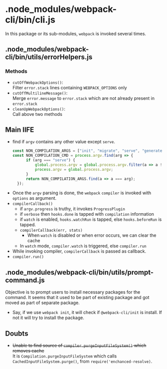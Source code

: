 # .node_modules/webpack-cli/bin/cli.js

In this package or its sub-modules, `webpack` is invoked several times.

## .node_modules/webpack-cli/bin/utils/errorHelpers.js
### Methods
- `cutOffWebpackOptions()`:\
  Filter `error.stack` lines containing `WEBPACK_OPTIONS` only
- `cutOffMultilineMessage()`:\
  Merge `error.message` to `error.stack` which are not already present in `error.stack`
- `cleanUpWebpackOptions()`:\
  Call above two methods
  
## Main IIFE
- find if `argv` contains any other value except `serve`.
  ```javascript
  const NON_COMPILATION_ARGS = ["init", "migrate", "serve", "generate-loader", "generate-plugin", "info"];
  const NON_COMPILATION_CMD = process.argv.find(arg => {
		if (arg === "serve") {
			global.process.argv = global.process.argv.filter(a => a !== "serve");
			process.argv = global.process.argv;
		}
		return NON_COMPILATION_ARGS.find(a => a === arg);
	});
  ```
- Once the `argv` parsing is done, the `webpack` `compiler` is invoked with `options` as argument.
- `compilerCallback()`
  - if `argv.progress` is truthy, it invokes `ProgressPlugin`
  - if `verbose` then `hooks.done` is tapped with `compilation` information
  - if `watch` is enabled, `hooks.watchRun` is tapped, else `hooks.beforeRun` is tapped.
  - `compilerCallback(err, stats)`
    - When `watch` is disabled or when error occurs, we can clear the cache
  - In `watch` mode, `compiler.watch` is triggered, else `compiler.run`
- While invoking compiler, `compilerCallback` is passed as callback.
- `compiler.run()`

## .node_modules/webpack-cli/bin/utils/prompt-command.js
Objective is to prompt users to install necessary packages for the command. It seems that it used to be part of existing package and got moved as part of separate package.
- Say, if we use `webpack init`, it will check if `@webpack-cli/init` is install. If not it will try to install the package.


## Doubts
- ~~Unable to find source of `compiler.purgeInputFileSystem()` which removes cache~~\
It is `Compilation.purgeInputFileSystem` which calls `CachedInputFileSystem.purge()`, from `require('enchanced-resolve)`.
